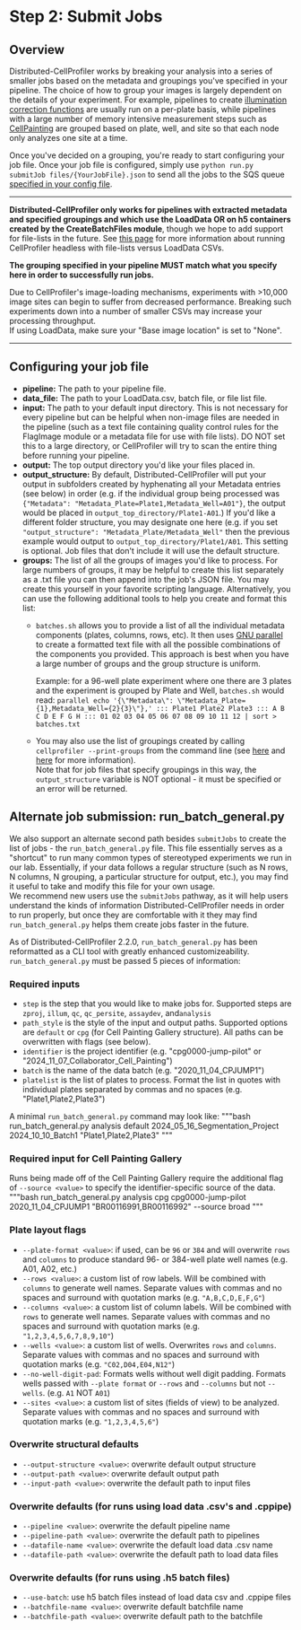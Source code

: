 # Step 2: Submit Jobs

## Overview

Distributed-CellProfiler works by breaking your analysis into a series of smaller jobs based on the metadata and groupings you've specified in your pipeline.
The choice of how to group your images is largely dependent on the details of your experiment.
For example, pipelines to create [illumination correction functions](http://onlinelibrary.wiley.com/doi/10.1111/jmi.12178/full) are usually run on a per-plate basis, while pipelines with a large number of memory intensive measurement steps such as [CellPainting](http://www.nature.com/nprot/journal/v11/n9/full/nprot.2016.105.html) are grouped based on plate, well, and site so that each node only analyzes one site at a time.  

Once you've decided on a grouping, you're ready to start configuring your job file.
Once your job file is configured, simply use `python run.py submitJob files/{YourJobFile}.json` to send all the jobs to the SQS queue [specified in your config file](step_1_configuration.md).

***

**Distributed-CellProfiler only works for pipelines with extracted metadata and specified groupings and which use the LoadData OR on h5 containers created by the CreateBatchFiles module**, though we hope to add support for file-lists in the future.
See [this page](https://github.com/CellProfiler/CellProfiler/wiki/Adapting-CellProfiler-to-a-LIMS-environment) for more information about running CellProfiler headless with file-lists versus LoadData CSVs.  

**The grouping specified in your pipeline MUST match what you specify here in order to successfully run jobs.**

Due to CellProfiler's image-loading mechanisms, experiments with >10,000 image sites can begin to suffer from decreased performance.
Breaking such experiments down into a number of smaller CSVs may increase your processing throughput.  
If using LoadData, make sure your "Base image location" is set to "None".

***

## Configuring your job file

* **pipeline:** The path to your pipeline file.
* **data_file:** The path to your LoadData.csv, batch file, or file list file.
* **input:** The path to your default input directory.
This is not necessary for every pipeline but can be helpful when non-image files are needed in the pipeline (such as a text file containing quality control rules for the FlagImage module or a metadata file for use with file lists).
DO NOT set this to a large directory, or CellProfiler will try to scan the entire thing before running your pipeline.
* **output:** The top output directory you'd like your files placed in.
* **output_structure:** By default, Distributed-CellProfiler will put your output in subfolders created by hyphenating all your Metadata entries (see below) in order (e.g. if the individual group being processed was `{"Metadata": "Metadata_Plate=Plate1,Metadata_Well=A01"}`, the output would be placed in `output_top_directory/Plate1-A01`.)
If you'd like a different folder structure, you may designate one here (e.g. if you set `"output_structure": "Metadata_Plate/Metadata_Well"` then the previous example would output to `output_top_directory/Plate1/A01`.
This setting is optional.
Job files that don't include it will use the default structure.
* **groups:** The list of all the groups of images you'd like to process.
For large numbers of groups, it may be helpful to create this list separately as a .txt file you can then append into the job's JSON file.
You may create this yourself in your favorite scripting language.
Alternatively, you can use the following additional tools to help you create and format this list:
  * `batches.sh` allows you to provide a list of all the individual metadata components (plates, columns, rows, etc).
    It then uses [GNU parallel](https://www.gnu.org/software/parallel/parallel_tutorial.html) to create a formatted text file with all the possible combinations of the components you provided.
    This approach is best when you have a large number of groups and the group structure is uniform.

      Example: for a 96-well plate experiment where one there are 3 plates and the experiment is grouped by Plate and Well, `batches.sh` would read:
        `parallel echo '{\"Metadata\": \"Metadata_Plate={1},Metadata_Well={2}{3}\"},' ::: Plate1 Plate2 Plate3 ::: A B C D E F G H ::: 01 02 03 04 05 06 07 08 09 10 11 12 | sort > batches.txt`
  * You may also use the list of groupings created by calling `cellprofiler --print-groups` from the command line (see [here](https://github.com/CellProfiler/CellProfiler/wiki/Adapting-CellProfiler-to-a-LIMS-environment#cmd) and [here](https://github.com/CellProfiler/Distributed-CellProfiler/issues/52) for more information).  
  Note that for job files that specify groupings in this way, the `output_structure` variable is NOT optional - it must be specified or an error will be returned.

## Alternate job submission: run_batch_general.py

We also support an alternate second path besides `submitJobs` to create the list of jobs - the `run_batch_general.py` file.
This file essentially serves as a "shortcut" to run many common types of stereotyped experiments we run in our lab.
Essentially, if your data follows a regular structure (such as N rows, N columns, N grouping, a particular structure for output, etc.), you may find it useful to take and modify this file for your own usage.  
We recommend new users use the `submitJobs` pathway, as it will help users understand the kinds of information Distributed-CellProfiler needs in order to run properly, but once they are comfortable with it they may find `run_batch_general.py` helps them create jobs faster in the future.

As of Distributed-CellProfiler 2.2.0, `run_batch_general.py` has been reformatted as a CLI tool with greatly enhanced customizeability.
`run_batch_general.py` must be passed 5 pieces of information:

### Required inputs

* `step` is the step that you would like to make jobs for.
Supported steps are `zproj`, `illum`, `qc`, `qc_persite`, `assaydev`, and`analysis`
* `path_style` is the style of the input and output paths.
Supported options are `default` or `cpg` (for Cell Painting Gallery structure).
All paths can be overwritten with flags (see below).
* `identifier` is the project identifier (e.g. "cpg0000-jump-pilot" or "2024_11_07_Collaborator_Cell_Painting")
* `batch` is the name of the data batch (e.g. "2020_11_04_CPJUMP1")
* `platelist` is the list of plates to process.
Format the list in quotes with individual plates separated by commas and no spaces (e.g. "Plate1,Plate2,Plate3")

A minimal `run_batch_general.py` command may look like:
"""bash
run_batch_general.py analysis default 2024_05_16_Segmentation_Project 2024_10_10_Batch1 "Plate1,Plate2,Plate3"
"""

### Required input for Cell Painting Gallery

Runs being made off of the Cell Painting Gallery require the additional flag of `--source <value>` to specify the identifier-specific source of the data.
"""bash
run_batch_general.py analysis cpg cpg0000-jump-pilot 2020_11_04_CPJUMP1 "BR00116991,BR00116992" --source broad
"""

### Plate layout flags

* `--plate-format <value>`: if used, can be `96` or `384` and will overwrite `rows` and `columns` to produce standard 96- or 384-well plate well names (e.g. A01, A02, etc.)
* `--rows <value>`: a custom list of row labels.
Will be combined with `columns` to generate well names.
Separate values with commas and no spaces and surround with quotation marks (e.g. `"A,B,C,D,E,F,G"`)
* `--columns <value>`: a custom list of column labels.
Will be combined with `rows` to generate well names.
Separate values with commas and no spaces and surround with quotation marks (e.g. `"1,2,3,4,5,6,7,8,9,10"`)
* `--wells <value>`: a custom list of wells.
Overwrites `rows` and `columns`.
Separate values with commas and no spaces and surround with quotation marks (e.g. `"C02,D04,E04,N12"`)
* `--no-well-digit-pad`: Formats wells without well digit padding.
Formats wells passed with `--plate format` or `--rows` and `--columns` but not `--wells`.
(e.g. `A1` NOT `A01`)
* `--sites <value>`: a custom list of sites (fields of view) to be analyzed.
Separate values with commas and no spaces and surround with quotation marks (e.g. `"1,2,3,4,5,6"`)

### Overwrite structural defaults

* `--output-structure <value>`: overwrite default output structure
* `--output-path <value>`: overwrite default output path
* `--input-path <value>`: overwrite the default path to input files

### Overwrite defaults (for runs using load data .csv's and .cppipe)

* `--pipeline <value>`: overwrite the default pipeline name
* `--pipeline-path <value>`: overwrite the default path to pipelines
* `--datafile-name <value>`: overwrite the default load data .csv name
* `--datafile-path <value>`: overwrite the default path to load data files

### Overwrite defaults (for runs using .h5 batch files)

* `--use-batch`: use h5 batch files instead of load data csv and .cppipe files
* `--batchfile-name <value>`: overwrite default batchfile name
* `--batchfile-path <value>`: overwrite default path to the batchfile
